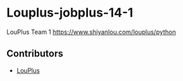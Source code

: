 # Louplus-jobplus-14-1

LouPlus Team 1 https://www.shiyanlou.com/louplus/python

## Contributors

* [LouPlus](https://github.com/leoyield/Louplus-jobplus-14-1/)
